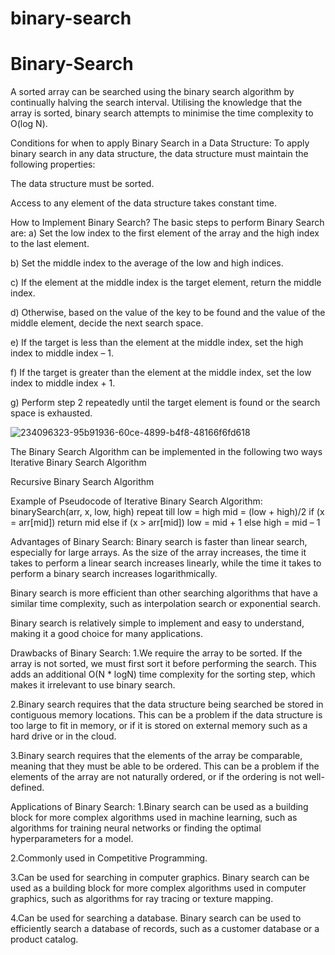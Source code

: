# binary-search
# Binary-Search

A sorted array can be searched using the binary search algorithm by continually halving the search interval. Utilising the knowledge that the array is sorted, binary search attempts to minimise the time complexity to O(log N).

Conditions for when to apply Binary Search in a Data Structure:
To apply binary search in any data structure, the data structure must maintain the following properties:

The data structure must be sorted.

Access to any element of the data structure takes constant time.

How to Implement Binary Search?
The basic steps to perform Binary Search are:
a) Set the low index to the first element of the array and the high index to the last element.

b) Set the middle index to the average of the low and high indices.

c) If the element at the middle index is the target element, return the middle index.

d) Otherwise, based on the value of the key to be found and the value of the middle element, decide the next search space.

e) If the target is less than the element at the middle index, set the high index to middle index – 1.

f) If the target is greater than the element at the middle index, set the low index to middle index + 1.

g) Perform step 2 repeatedly until the target element is found or the search space is exhausted.

![234096323-95b91936-60ce-4899-b4f8-48166f6fd618](https://user-images.githubusercontent.com/125882453/234392773-e500257e-d3eb-4c0a-9d26-980b4a44192c.png)

The Binary Search Algorithm can be implemented in the following two ways
Iterative Binary Search Algorithm

Recursive Binary Search Algorithm

Example of Pseudocode of Iterative Binary Search Algorithm:
binarySearch(arr, x, low, high)
    repeat till low = high
           mid = (low + high)/2
           if (x = arr[mid])
               return mid
          else if (x > arr[mid])
               low = mid + 1
          else
               high = mid – 1
               
 Advantages of Binary Search:
Binary search is faster than linear search, especially for large arrays. As the size of the array increases, the time it takes to perform a linear search increases linearly, while the time it takes to perform a binary search increases logarithmically.

Binary search is more efficient than other searching algorithms that have a similar time complexity, such as interpolation search or exponential search.

Binary search is relatively simple to implement and easy to understand, making it a good choice for many applications.

Drawbacks of Binary Search:
1.We require the array to be sorted. If the array is not sorted, we must first sort it before performing the search. This adds an additional O(N * logN) time complexity for the sorting step, which makes it irrelevant to use binary search.

2.Binary search requires that the data structure being searched be stored in contiguous memory locations. This can be a problem if the data structure is too large to fit in memory, or if it is stored on external memory such as a hard drive or in the cloud.

3.Binary search requires that the elements of the array be comparable, meaning that they must be able to be ordered. This can be a problem if the elements of the array are not naturally ordered, or if the ordering is not well-defined.

Applications of Binary Search:
1.Binary search can be used as a building block for more complex algorithms used in machine learning, such as algorithms for training neural networks or finding the optimal hyperparameters for a model.

2.Commonly used in Competitive Programming.

3.Can be used for searching in computer graphics. Binary search can be used as a building block for more complex algorithms used in computer graphics, such as algorithms for ray tracing or texture mapping.

4.Can be used for searching a database. Binary search can be used to efficiently search a database of records, such as a customer database or a product catalog.
